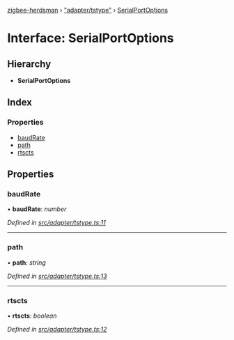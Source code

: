 [zigbee-herdsman](../README.md) › ["adapter/tstype"](../modules/_adapter_tstype_.md) › [SerialPortOptions](_adapter_tstype_.serialportoptions.md)

# Interface: SerialPortOptions

## Hierarchy

* **SerialPortOptions**

## Index

### Properties

* [baudRate](_adapter_tstype_.serialportoptions.md#baudrate)
* [path](_adapter_tstype_.serialportoptions.md#path)
* [rtscts](_adapter_tstype_.serialportoptions.md#rtscts)

## Properties

###  baudRate

• **baudRate**: *number*

*Defined in [src/adapter/tstype.ts:11](https://github.com/Koenkk/zigbee-herdsman/blob/610fe5a/src/adapter/tstype.ts#L11)*

___

###  path

• **path**: *string*

*Defined in [src/adapter/tstype.ts:13](https://github.com/Koenkk/zigbee-herdsman/blob/610fe5a/src/adapter/tstype.ts#L13)*

___

###  rtscts

• **rtscts**: *boolean*

*Defined in [src/adapter/tstype.ts:12](https://github.com/Koenkk/zigbee-herdsman/blob/610fe5a/src/adapter/tstype.ts#L12)*
